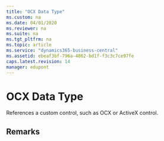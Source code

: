 ```yaml
---
title: "OCX Data Type"
ms.custom: na
ms.date: 04/01/2020
ms.reviewer: na
ms.suite: na
ms.tgt_pltfrm: na
ms.topic: article
ms.service: "dynamics365-business-central"
ms.assetid: ebeaf3bf-796a-4862-bd1f-f3c3c7ce97fe
caps.latest.revision: 14
manager: edupont
---
```

# OCX Data Type
References a custom control, such as OCX or ActiveX control.  
  
## Remarks  
<!--  
> [!IMPORTANT]  
>  OCX data types are not supported by [!INCLUDE[nav_web](includes/nav_web_md.md)].  
  
 To use a control in [!INCLUDE[nav_dev_long](includes/nav_dev_long_md.md)], define a variable of type OCX and give it a name. Then choose the lookup button in the **Subtype** field to locate and select the control that you want to use. You select from a list of installed controls, and when you select one, the GUID of the control is inserted. When the focus leaves the **Subtype** field, the name of the control is substituted for the GUID.  
  
 When you have defined a control as a variable, you can use the control through the variable, and you can browse its methods and properties in the Symbol Menu.  
  
 When you are using a control, there is no one-to-one relationship between AL data types and COM data types. For an overview of the data type mapping, see [Using COM Technologies in Microsoft Dynamics NAV](Using-COM-Technologies-in-Microsoft-Dynamics-NAV.md).-->